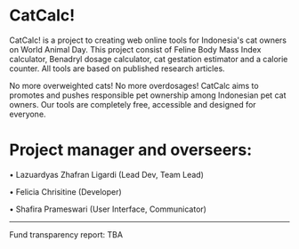 # CatCalc!
CatCalc! is a project to creating web online tools for Indonesia's cat owners on World Animal Day. This project consist of Feline Body Mass Index calculator, Benadryl dosage calculator, cat gestation estimator and a calorie counter. All tools are based on published research articles. 

No more overweighted cats! No more overdosages! CatCalc aims to promotes and pushes responsible pet ownership among Indonesian pet cat owners.
Our tools are completely free, accessible and designed for everyone.


# Project manager and overseers:

• Lazuardyas Zhafran Ligardi (Lead Dev, Team Lead)

• Felicia Chrisitine (Developer)

• Shafira Prameswari (User Interface, Communicator)

---------

Fund transparency report: TBA
